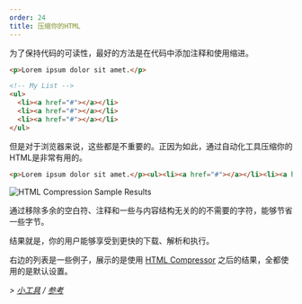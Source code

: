 ```yaml
---
order: 24
title: 压缩你的HTML
---
```


为了保持代码的可读性，最好的方法是在代码中添加注释和使用缩进。

```html
<p>Lorem ipsum dolor sit amet.</p>

<!-- My List -->
<ul>
  <li><a href="#"></a></li>
  <li><a href="#"></a></li>
  <li><a href="#"></a></li>
</ul>
```

但是对于浏览器来说，这些都是不重要的。正因为如此，通过自动化工具压缩你的HTML是非常有用的。

```html
<p>Lorem ipsum dolor sit amet.</p><ul><li><a href="#"></a></li><li><a href="#"></a></li><li><a href="#"></a></li></ul>
```
<div class="img-right">
  <img id="htmlcompression-table" src="http://browserdiet.com/img/htmlcompressor-table.jpg" alt="HTML Compression Sample Results">
</div>

通过移除多余的空白符、注释和一些与内容结构无关的的不需要的字符，能够节省一些字节。

结果就是，你的用户能够享受到更快的下载、解析和执行。

右边的列表是一些例子，展示的是使用 [HTML Compressor](https://code.google.com/p/htmlcompressor/) 之后的结果，全都使用的是默认设置。

*> [小工具](https://github.com/zenorocha/browser-diet/wiki/Tools#minify-your-html) / [参考](https://github.com/zenorocha/browser-diet/wiki/References#minify-your-html)*
